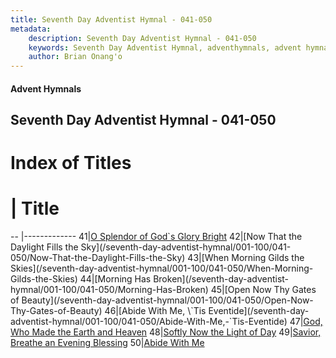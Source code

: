 ```yaml
---
title: Seventh Day Adventist Hymnal - 041-050
metadata:
    description: Seventh Day Adventist Hymnal - 041-050
    keywords: Seventh Day Adventist Hymnal, adventhymnals, advent hymnals 041-050
    author: Brian Onang'o
---
```


#### Advent Hymnals
## Seventh Day Adventist Hymnal - 041-050

# Index of Titles
# | Title                        
-- |-------------
41|[O Splendor of God\`s Glory Bright](/seventh-day-adventist-hymnal/001-100/041-050/O-Splendor-of-God`s-Glory-Bright)
42|[Now That the Daylight Fills the Sky](/seventh-day-adventist-hymnal/001-100/041-050/Now-That-the-Daylight-Fills-the-Sky)
43|[When Morning Gilds the Skies](/seventh-day-adventist-hymnal/001-100/041-050/When-Morning-Gilds-the-Skies)
44|[Morning Has Broken](/seventh-day-adventist-hymnal/001-100/041-050/Morning-Has-Broken)
45|[Open Now Thy Gates of Beauty](/seventh-day-adventist-hymnal/001-100/041-050/Open-Now-Thy-Gates-of-Beauty)
46|[Abide With Me, \`Tis Eventide](/seventh-day-adventist-hymnal/001-100/041-050/Abide-With-Me,-`Tis-Eventide)
47|[God, Who Made the Earth and Heaven](/seventh-day-adventist-hymnal/001-100/041-050/God,-Who-Made-the-Earth-and-Heaven)
48|[Softly Now the Light of Day](/seventh-day-adventist-hymnal/001-100/041-050/Softly-Now-the-Light-of-Day)
49|[Savior, Breathe an Evening Blessing](/seventh-day-adventist-hymnal/001-100/041-050/Savior,-Breathe-an-Evening-Blessing)
50|[Abide With Me](/seventh-day-adventist-hymnal/001-100/041-050/Abide-With-Me)